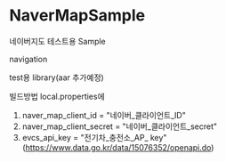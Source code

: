 # NaverMapSample
네이버지도 테스트용 Sample

navigation

test용 library(aar 추가예정)




빌드방법
local.properties에
1. naver_map_client_id = "네이버_클라이언트_ID"
2. naver_map_client_secret = "네이버_클라이언트_secret"
3. evcs_api_key = "전기차_충전소_AP_ key" (https://www.data.go.kr/data/15076352/openapi.do)
